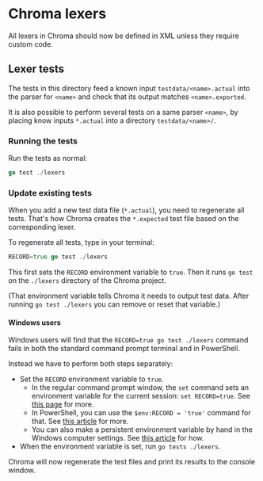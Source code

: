 # Chroma lexers

All lexers in Chroma should now be defined in XML unless they require custom code.

## Lexer tests

The tests in this directory feed a known input `testdata/<name>.actual` into the parser for `<name>` and check
that its output matches `<name>.exported`.

It is also possible to perform several tests on a same parser `<name>`, by placing know inputs `*.actual` into a
directory `testdata/<name>/`.

### Running the tests

Run the tests as normal:
```go
go test ./lexers
```

### Update existing tests

When you add a new test data file (`*.actual`), you need to regenerate all tests. That's how Chroma creates the `*.expected` test file based on the corresponding lexer.

To regenerate all tests, type in your terminal:

```go
RECORD=true go test ./lexers
```

This first sets the `RECORD` environment variable to `true`. Then it runs `go test` on the `./lexers` directory of the Chroma project.

(That environment variable tells Chroma it needs to output test data. After running `go test ./lexers` you can remove or reset that variable.)

#### Windows users

Windows users will find that the `RECORD=true go test ./lexers` command fails in both the standard command prompt terminal and in PowerShell.

Instead we have to perform both steps separately:

- Set the `RECORD` environment variable to `true`.
	+ In the regular command prompt window, the `set` command sets an environment variable for the current session: `set RECORD=true`. See [this page](https://superuser.com/questions/212150/how-to-set-env-variable-in-windows-cmd-line) for more.
	+ In PowerShell, you can use the `$env:RECORD = 'true'` command for that. See [this article](https://mcpmag.com/articles/2019/03/28/environment-variables-in-powershell.aspx) for more.
	+ You can also make a persistent environment variable by hand in the Windows computer settings. See [this article](https://www.computerhope.com/issues/ch000549.htm) for how.
- When the environment variable is set, run `go tests ./lexers`.

Chroma will now regenerate the test files and print its results to the console window.

